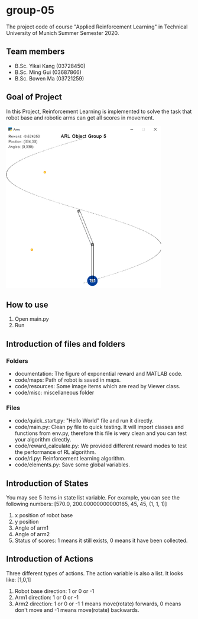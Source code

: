 # group-05

The project code of course "Applied Reinforcement Learning" in Technical University of Munich Summer Semester 2020.

## Team members
- B.Sc. Yikai Kang (03728450)
- B.Sc. Ming Gui (03687866)
- B.Sc. Bowen Ma (03721259)

## Goal of Project
In this Project, Reinforcement Learning is implemented to solve the task that robot base and robotic arms can get all scores in movement.

<img src="documentation/GUI.png" style="zoom:70%;"/>

## How to use
1. Open main.py
2. Run

## Introduction of files and folders
### Folders

- documentation: The figure of exponential reward and MATLAB code.
- code/maps: Path of robot is saved in maps.
- code/resources: Some image items which are read by Viewer class.
- code/misc: miscellaneous folder

### Files
- code/quick_start.py: "Hello World" file and run it directly. 
- code/main.py: Clean py file to quick testing. It will import classes and functions from env.py, therefore this file is very clean and you can test your algorithm directly.
- code/reward_calculate.py: We provided different reward modes to test the performance of RL algorithm. 
- code/rl.py: Reinforcement learning algorithm.
- code/elements.py: Save some global variables.

## Introduction of States
You may see 5 items in state list variable.
For example, you can see the following numbers: 
[570.0, 200.00000000000165, 45, 45, (1, 1, 1)]

1. x position of robot base
2. y position 
3. Angle of arm1
4. Angle of arm2
5. Status of scores: 1 means it still exists, 0 means it have been collected. 

## Introduction of Actions
Three different types of actions. The action variable is also a list.
It looks like:
[1,0,1]

1. Robot base direction:  1 or 0 or -1
2. Arm1 direction: 1 or 0 or -1
3. Arm2 direction: 1 or 0 or -1
1 means move(rotate) forwards, 0 means don't move and -1 means move(rotate) backwards.

